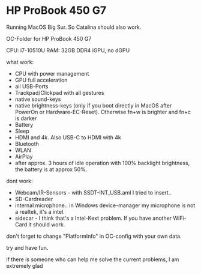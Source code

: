 # HP ProBook 450 G7

Running MacOS Big Sur.
So Catalina should also work.

OC-Folder for HP ProBook 450 G7

CPU: i7-10510U
RAM: 32GB DDR4
iGPU, no dGPU

what work:
- CPU with power management
- GPU full acceleration
- all USB-Ports
- Trackpad/Clickpad with all gestures
- native sound-keys
- native brightness-keys (only if you boot directly in MacOS after PowerOn or Hardware-EC-Reset). Otherwise fn+w is brighter and fn+c is darker
- Battery
- Sleep
- HDMI and 4k. Also USB-C to HDMI with 4k
- Bluetooth
- WLAN
- AirPlay
- after approx. 3 hours of idle operation with 100% backlight brightness, the battery is at approx 50%.


dont work:
- Webcam/IR-Sensors - with SSDT-INT_USB.aml I tried to insert..
- SD-Cardreader
- internal microphone.. in Windows device-manager my microphone is not a realtek, it's a intel.
- sidecar - I think that's a Intel-Kext problem. If you have another WiFi-Card it should work.


don't forget to change "PlatformInfo" in OC-config with your own data.


try and have fun.

if there is someone who can help me solve the current problems, I am extremely glad
